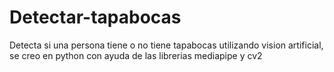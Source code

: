 # Detectar-tapabocas
Detecta si una persona tiene o no tiene tapabocas utilizando vision artificial, se creo en python con ayuda de las  librerias mediapipe y cv2


